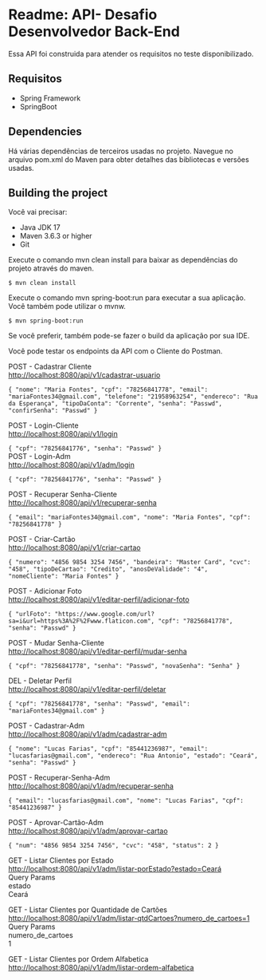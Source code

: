 <h1 class="code-line" data-line-start=0 data-line-end=1 ><a id="Readme_API_Desafio_Desenvolvedor_BackEnd_0"></a>Readme: API- Desafio Desenvolvedor Back-End</h1>
<p class="has-line-data" data-line-start="1" data-line-end="2">Essa API foi construida para atender os requisitos no teste disponibilizado.</p>
<h2 class="code-line" data-line-start=3 data-line-end=4 ><a id="Requisitos_3"></a>Requisitos</h2>
<ul>
<li class="has-line-data" data-line-start="4" data-line-end="5">Spring Framework</li>
<li class="has-line-data" data-line-start="5" data-line-end="7">SpringBoot</li>
</ul>
<h2 class="code-line" data-line-start=7 data-line-end=8 ><a id="Dependencies_7"></a>Dependencies</h2>
<p class="has-line-data" data-line-start="8" data-line-end="9">Há várias dependências de terceiros usadas no projeto. Navegue no arquivo pom.xml do Maven para obter detalhes das bibliotecas e versões usadas.</p>
<h2 class="code-line" data-line-start=10 data-line-end=11 ><a id="Building_the_project_10"></a>Building the project</h2>
<p class="has-line-data" data-line-start="11" data-line-end="12">Você vai precisar:</p>
<ul>
<li class="has-line-data" data-line-start="13" data-line-end="14">Java JDK 17</li>
<li class="has-line-data" data-line-start="14" data-line-end="15">Maven 3.6.3 or higher</li>
<li class="has-line-data" data-line-start="15" data-line-end="17">Git</li>
</ul>
<p class="has-line-data" data-line-start="17" data-line-end="18">Execute o comando mvn clean install para baixar as dependências do projeto através do maven.</p>
<pre><code>$ mvn clean install
</code></pre>
<p class="has-line-data" data-line-start="21" data-line-end="22">Execute o comando mvn spring-boot:run para executar a sua aplicação. Você também pode utilizar o mvnw.</p>
<pre><code>$ mvn spring-boot:run
</code></pre>
<p class="has-line-data" data-line-start="25" data-line-end="26">Se você preferir, também pode-se fazer o build da aplicação por sua IDE.</p>
<p class="has-line-data" data-line-start="27" data-line-end="28">Você pode testar os endpoints da API com o Cliente do Postman.</p>
<p class="has-line-data" data-line-start="29" data-line-end="31">POST - Cadastrar Cliente<br>
<a href="http://localhost:8080/api/v1/cadastrar-usuario">http://localhost:8080/api/v1/cadastrar-usuario</a></p>
<p class="has-line-data" data-line-start="32" data-line-end="42"><code>{ &quot;nome&quot;: &quot;Maria Fontes&quot;, &quot;cpf&quot;: &quot;78256841778&quot;, &quot;email&quot;: &quot;mariaFontes34@gmail.com&quot;, &quot;telefone&quot;: &quot;21958963254&quot;, &quot;endereco&quot;: &quot;Rua da Esperança&quot;, &quot;tipoDaConta&quot;: &quot;Corrente&quot;, &quot;senha&quot;: &quot;Passwd&quot;, &quot;confirSenha&quot;: &quot;Passwd&quot; }</code></p>
<p class="has-line-data" data-line-start="43" data-line-end="45">POST - Login-Cliente<br>
<a href="http://localhost:8080/api/v1/login">http://localhost:8080/api/v1/login</a></p>
<p class="has-line-data" data-line-start="46" data-line-end="52"><code>{ &quot;cpf&quot;: &quot;78256841776&quot;, &quot;senha&quot;: &quot;Passwd&quot; }</code><br>
POST - Login-Adm<br>
<a href="http://localhost:8080/api/v1/adm/login">http://localhost:8080/api/v1/adm/login</a></p>
<p class="has-line-data" data-line-start="53" data-line-end="57"><code>{ &quot;cpf&quot;: &quot;78256841776&quot;, &quot;senha&quot;: &quot;Passwd&quot; }</code></p>
<p class="has-line-data" data-line-start="58" data-line-end="60">POST - Recuperar Senha-Cliente<br>
<a href="http://localhost:8080/api/v1/recuperar-senha">http://localhost:8080/api/v1/recuperar-senha</a></p>
<p class="has-line-data" data-line-start="61" data-line-end="66"><code>{ &quot;email&quot;: &quot;mariaFontes34@gmail.com&quot;, &quot;nome&quot;: &quot;Maria Fontes&quot;, &quot;cpf&quot;: &quot;78256841778&quot; }</code></p>
<p class="has-line-data" data-line-start="67" data-line-end="69">POST - Criar-Cartão<br>
<a href="http://localhost:8080/api/v1/criar-cartao">http://localhost:8080/api/v1/criar-cartao</a></p>
<p class="has-line-data" data-line-start="70" data-line-end="78"><code>{ &quot;numero&quot;: &quot;4856 9854 3254 7456&quot;, &quot;bandeira&quot;: &quot;Master Card&quot;, &quot;cvc&quot;: &quot;458&quot;, &quot;tipoDeCartao&quot;: &quot;Credito&quot;, &quot;anosDeValidade&quot;: &quot;4&quot;, &quot;nomeCliente&quot;: &quot;Maria Fontes&quot; }</code></p>
<p class="has-line-data" data-line-start="79" data-line-end="81">POST - Adicionar Foto<br>
<a href="http://localhost:8080/api/v1/editar-perfil/adicionar-foto">http://localhost:8080/api/v1/editar-perfil/adicionar-foto</a></p>
<p class="has-line-data" data-line-start="82" data-line-end="87"><code>{ &quot;urlFoto&quot;: &quot;https://www.google.com/url?sa=i&amp;url=https%3A%2F%2Fwww.flaticon.com&quot;, &quot;cpf&quot;: &quot;78256841778&quot;, &quot;senha&quot;: &quot;Passwd&quot; }</code></p>
<p class="has-line-data" data-line-start="88" data-line-end="90">POST - Mudar Senha-Cliente<br>
<a href="http://localhost:8080/api/v1/editar-perfil/mudar-senha">http://localhost:8080/api/v1/editar-perfil/mudar-senha</a></p>
<p class="has-line-data" data-line-start="91" data-line-end="96"><code>{ &quot;cpf&quot;: &quot;78256841778&quot;, &quot;senha&quot;: &quot;Passwd&quot;, &quot;novaSenha&quot;: &quot;Senha&quot; }</code></p>
<p class="has-line-data" data-line-start="97" data-line-end="99">DEL - Deletar Perfil<br>
<a href="http://localhost:8080/api/v1/editar-perfil/deletar">http://localhost:8080/api/v1/editar-perfil/deletar</a></p>
<p class="has-line-data" data-line-start="100" data-line-end="105"><code>{ &quot;cpf&quot;: &quot;78256841778&quot;, &quot;senha&quot;: &quot;Passwd&quot;, &quot;email&quot;: &quot;mariaFontes34@gmail.com&quot; }</code></p>
<p class="has-line-data" data-line-start="106" data-line-end="108">POST - Cadastrar-Adm<br>
<a href="http://localhost:8080/api/v1/adm/cadastrar-adm">http://localhost:8080/api/v1/adm/cadastrar-adm</a></p>
<p class="has-line-data" data-line-start="109" data-line-end="117"><code>{ &quot;nome&quot;: &quot;Lucas Farias&quot;, &quot;cpf&quot;: &quot;85441236987&quot;, &quot;email&quot;: &quot;lucasfarias@gmail.com&quot;, &quot;endereco&quot;: &quot;Rua Antonio&quot;, &quot;estado&quot;: &quot;Ceará&quot;, &quot;senha&quot;: &quot;Passwd&quot; }</code></p>
<p class="has-line-data" data-line-start="118" data-line-end="120">POST - Recuperar-Senha-Adm<br>
<a href="http://localhost:8080/api/v1/adm/recuperar-senha">http://localhost:8080/api/v1/adm/recuperar-senha</a></p>
<p class="has-line-data" data-line-start="121" data-line-end="126"><code>{ &quot;email&quot;: &quot;lucasfarias@gmail.com&quot;, &quot;nome&quot;: &quot;Lucas Farias&quot;, &quot;cpf&quot;: &quot;85441236987&quot; }</code></p>
<p class="has-line-data" data-line-start="127" data-line-end="129">POST - Aprovar-Cartão-Adm<br>
<a href="http://localhost:8080/api/v1/adm/aprovar-cartao">http://localhost:8080/api/v1/adm/aprovar-cartao</a></p>
<p class="has-line-data" data-line-start="130" data-line-end="135"><code>{ &quot;num&quot;: &quot;4856 9854 3254 7456&quot;, &quot;cvc&quot;: &quot;458&quot;, &quot;status&quot;: 2 }</code></p>
<p class="has-line-data" data-line-start="136" data-line-end="141">GET - Listar Clientes por Estado<br>
<a href="http://localhost:8080/api/v1/adm/listar-porEstado?estado=Cear%C3%A1">http://localhost:8080/api/v1/adm/listar-porEstado?estado=Ceará</a><br>
Query Params<br>
estado<br>
Ceará</p>
<p class="has-line-data" data-line-start="142" data-line-end="147">GET - Listar Clientes por Quantidade de Cartões<br>
<a href="http://localhost:8080/api/v1/adm/listar-qtdCartoes?numero_de_cartoes=1">http://localhost:8080/api/v1/adm/listar-qtdCartoes?numero_de_cartoes=1</a><br>
Query Params<br>
numero_de_cartoes<br>
1</p>
<p class="has-line-data" data-line-start="148" data-line-end="150">GET - Listar Clientes por Ordem Alfabetica<br>
<a href="http://localhost:8080/api/v1/adm/listar-ordem-alfabetica">http://localhost:8080/api/v1/adm/listar-ordem-alfabetica</a></p>
